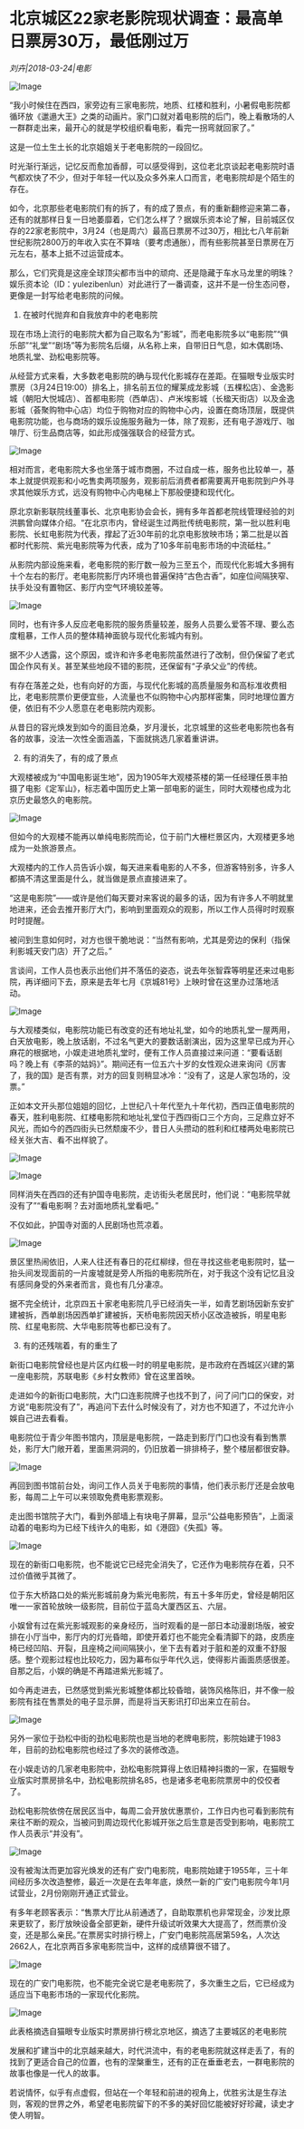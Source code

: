 # 北京城区22家老影院现状调查：最高单日票房30万，最低刚过万

*刘卉|2018-03-24|电影*

![Image](http://p2.pstatp.com/large/pgc-image/152194282526007c6546062)

“我小时候住在西四，家旁边有三家电影院，地质、红楼和胜利，小暑假电影院都循环放《邋遢大王》之类的动画片。家门口就对着电影院的后门，晚上看散场的人一群群走出来，最开心的就是学校组织看电影，看完一拐弯就回家了。”

这是一位土生土长的北京姐姐关于老电影院的一段回忆。

时光渐行渐远，记忆反而愈加香醇，可以感受得到，这位老北京谈起老电影院时语气都欢快了不少，但对于年轻一代以及众多外来人口而言，老电影院却是个陌生的存在。

如今，北京那些老电影院们有的拆了，有的成了景点，有的重新翻修迎来第二春，还有的就那样日复一日地萎靡着，它们怎么样了？据娱乐资本论了解，目前城区仅存的22家老影院中，3月24（也是周六）最高日票房不过30万，相比七八年前新世纪影院2800万的年收入实在不算啥（要考虑通胀），而有些影院甚至日票房在万元左右，基本上抵不过运营成本。

那么，它们究竟是这座全球顶尖都市当中的顽疴、还是隐藏于车水马龙里的明珠？娱乐资本论（ID：yulezibenlun）对此进行了一番调查，这并不是一份生态问卷，更像是一封写给老电影院的问候。

1. 在被时代抛弃和自我放弃中的老电影院

现在市场上流行的电影院大都为自己取名为“影城”，而老电影院多以“电影院”“俱乐部”“礼堂”“剧场”等为影院名后缀，从名称上来，自带旧日气息，如木偶剧场、地质礼堂、劲松电影院等。

从经营方式来看，大多数老电影院的确与现代化影城存在差距。在猫眼专业版实时票房（3月24日19:00）排名上，排名前五位的耀莱成龙影城（五棵松店）、金逸影城（朝阳大悦城店）、首都电影院（西单店）、卢米埃影城（长楹天街店）以及金逸影城（荟聚购物中心店）均位于购物对应的购物中心内，设置在商场顶层，既提供电影院功能，也与商场的娱乐设施服务融为一体，除了观影，还有电子游戏厅、咖啡厅、衍生品商店等，如此形成强强联合的经营方式。

![Image](http://p2.pstatp.com/large/pgc-image/15219427785830105dc4121)

相对而言，老电影院大多也坐落于城市商圈，不过自成一栋，服务也比较单一，基本上就提供观影和小吃售卖两项服务，观影前后消费者都需要离开电影院到户外寻求其他娱乐方式，远没有购物中心内电梯上下那般便捷和现代化。

原北京新影联院线董事长、北京电影协会会长，拥有多年首都老院线管理经验的刘洪鹏曾向媒体介绍。“在北京市内，曾经诞生过两批传统电影院，第一批以胜利电影院、长虹电影院为代表，撑起了近30年前的北京电影放映市场；第二批是以首都时代影院、紫光电影院等为代表，成为了10多年前电影市场的中流砥柱。”

从影院内部设施来看，老电影院的影厅数一般为三至五个，而现代化影城大多拥有十个左右的影厅。老电影院影厅内环境也普遍保持“古色古香”，如座位间隔狭窄、扶手处没有置物区、影厅内空气环境较差等。

![Image](http://p2.pstatp.com/large/pgc-image/152194277861119207bbf52)

同时，也有许多人反应老电影院的服务质量较差，服务人员要么爱答不理、要么态度粗暴，工作人员的整体精神面貌与现代化影城内有别。

据不少人透露，这个原因，或许和许多老电影院虽然进行了改制，但仍保留了老式国企作风有关。甚至某些地段不错的影院，还保留有“子承父业”的传统。

有存在落差之处，也有向好的方面，与现代化影城的高质量服务和高标准收费相比，老电影院票价更便宜些，人流量也不似购物中心内那样密集，同时地理位置方便，依旧有不少人愿意在老电影院内观影。

从昔日的容光焕发到如今的面目沧桑，岁月漫长，北京城里的这些老电影院也各有各的故事，没法一次性全面涵盖，下面就挑选几家着重讲讲。

2. 有的消失了，有的成了景点

大观楼被成为“中国电影诞生地”，因为1905年大观楼茶楼的第一任经理任景丰拍摄了电影《定军山》，标志着中国历史上第一部电影的诞生，同时大观楼也成为北京历史最悠久的电影院。

![Image](http://p2.pstatp.com/large/pgc-image/1521942778692f2508e941d)

但如今的大观楼不能再以单纯电影院而论，位于前门大栅栏景区内，大观楼更多地成为一处旅游景点。

大观楼内的工作人员告诉小娱，每天进来看电影的人不多，但游客特别多，许多人都搞不清这里面是什么，就当做是景点直接进来了。

“这是电影院”——或许是他们每天要对来客说的最多的话，因为有许多人不明就里地进来，还会去推开影厅大门，影响到里面观众的观影，所以工作人员得时时观察时时提醒。

被问到生意如何时，对方也很干脆地说：“当然有影响，尤其是旁边的保利（指保利影城天安门店）开了之后。”

言谈间，工作人员也表示出他们并不落伍的姿态，说去年张智霖等明星还来过电影院，再详细问下去，原来是去年七月《京城81号》上映时曾在这里办过落地活动。

![Image](http://p2.pstatp.com/large/pgc-image/15219427786615fbe10903c)

与大观楼类似，电影院功能已有改变的还有地址礼堂，如今的地质礼堂一屋两用，白天放电影，晚上放话剧，不过名气更大的要数话剧演出，因为这里早已成为开心麻花的根据地，小娱走进地质礼堂时，便有工作人员直接过来问道：“要看话剧吗？晚上有《李茶的姑妈》”。期间还有一位五六十岁的女性观众进来询问《厉害了，我的国》是否有票，对方的回复则稍显冰冷：“没有了，这是人家包场的，没票。”

正如本文开头那位姐姐的回忆，上世纪八十年代至九十年代初，西四正值电影院的春天，胜利电影院、红楼电影院和地址礼堂位于西四街口三个方向，三足鼎立好不风光，而如今的西四街头已然颓废不少，昔日人头攒动的胜利和红楼两处电影院已经关张大吉、看不出样貌了。

![Image](http://p2.pstatp.com/large/pgc-image/1521942778608883841dbf5)

![Image](http://p2.pstatp.com/large/pgc-image/152194277883067d27e18c9)

同样消失在西四的还有护国寺电影院，走访街头老居民时，他们说：“电影院早就没有了”“看电影啊？去对面地质礼堂看吧。”

不仅如此，护国寺对面的人民剧场也荒凉着。

![Image](http://p2.pstatp.com/large/pgc-image/152194277877714d5b41244)

景区里热闹依旧，人来人往还有春日的花红柳绿，但在寻找这些老电影院时，猛一抬头间发现面前的一片废墟就是旁人所指的电影院所在，对于我这个没有记忆且没有感同身受的外来者而言，竟也有几分凄凉。

据不完全统计，北京四五十家老电影院几乎已经消失一半，如青艺剧场因新东安扩建被拆，西单剧场因西单扩建被拆，天桥电影院因天桥小区改造被拆，明星电影院、红星电影院、大华电影院等也都已没有了。

3. 有的还残喘着，有的重生了

新街口电影院曾经也是片区内红极一时的明星电影院，是市政府在西城区兴建的第一座电影院，苏联电影《乡村女教师》曾在这里首映。

走进如今的新街口电影院，大门口连影院牌子也找不到了，问了问门口的保安，对方说“电影院没有了”，再追问下去什么时候没有了，对方也不知道了，不过允许小娛自己进去看看。

电影院位于青少年图书馆内，顶层是电影院，一路走到影厅门口也没有看到售票处，影厅大门敞开着，里面黑洞洞的，仍旧放着一排排椅子，整个楼层都很安静。

![Image](http://p2.pstatp.com/large/pgc-image/1521942779037ad3987f3d8)

再回到图书馆前台处，询问工作人员关于电影院的事情，他们表示影厅还是会放电影，每周二上午可以来领取免费电影票观影。

走出图书馆院子大门，看到外部墙上有块电子屏幕，显示“公益电影预告”，上面滚动着的电影均为已经下线许久的电影，如《港囧》《失孤》等。

![Image](http://p2.pstatp.com/large/pgc-image/15219427788742758066194)

现在的新街口电影院，也不能说它已经完全消失了，它还作为电影院存在着，只不过价值微乎其微了。

位于东大桥路口处的紫光影城前身为紫光电影院，有五十多年历史，曾经是朝阳区唯一一家首轮放映一级影院，目前位于蓝岛大厦西区五、六层。

小娱曾有过在紫光影城观影的亲身经历，当时观看的是一部日本动漫剧场版，被安排在小厅当中，影厅内的灯光昏暗，即使开着灯也不能完全看清脚下的路，皮质座椅已经凹陷、开裂，且座椅之间间隔狭小，坐下去有着对于脏和差的双重不舒服感。整个观影过程也比较吃力，因为幕布似乎年代久远，使得影片画面质感很差。自那之后，小娱的确是不再踏进紫光影城了。

如今再走进去，已然感觉到紫光影城整体都比较昏暗，装饰风格陈旧，并不像一般影院有挂在售票处的电子显示屏，而是将当天影讯打印出来立在前台。

![Image](http://p2.pstatp.com/large/pgc-image/15219427788803689f05f3a)

另外一家位于劲松中街的劲松电影院也是当地的老牌电影院，影院始建于1983年，目前的劲松电影院也经过了多次的装修改造。

在小娱走访的几家老电影院中，劲松电影院算得上依旧精神抖擞的一家，在猫眼专业版实时票房排名中，劲松电影院排名85，也是诸多老电影院票房中的佼佼者了。

劲松电影院依傍在居民区当中，每周二会开放优惠票价，工作日内也可看到影院有来往不断的观众，当被问到周边现代化影城开张之后生意是否受到影响，电影院工作人员表示“并没有”。

![Image](http://p2.pstatp.com/large/pgc-image/1521942779199a072cff8c8)

没有被淘汰而更加容光焕发的还有广安门电影院，电影院始建于1955年，三十年间经历多次改造整修，最近一次是在去年年底，焕然一新的广安门电影院今年1月试营业，2月份刚刚开通正式营业。

有多年老顾客表示：“售票大厅比从前通透了，自助取票机也非常现金，沙发比原来更软了，影厅放映设备全部更新，硬件升级试听效果大大提高了，然而票价没变，还是那么亲民。”在票房实时排行榜上，广安门电影院高居第59名，人次达2662人，在北京两百多家电影院当中，这样的成绩算很不错了。

![Image](http://p2.pstatp.com/large/pgc-image/1521942779096b8dc8ddc9d)

现在的广安门电影院，也不能完全说它是老电影院了，多次重生之后，它已经成为适应当下电影市场的一家现代化影院。

![Image](http://p2.pstatp.com/large/pgc-image/1521942779065eaec824629)

此表格摘选自猫眼专业版实时票房排行榜北京地区，摘选了主要城区的老电影院

发展和扩建当中的北京越来越大，时代洪流中，有的老电影院就这样走丢了，有的找到了更适合自己的位置，也有的涅槃重生，还有的正在垂垂老去，一群电影院的故事也像是一代人的故事。

若说情怀，似乎有点虚假，但站在一个年轻和前进的视角上，优胜劣汰是生存法则，客观的世界之外，希望老电影院留下的不多的美好回忆能被好好珍藏，读史才使人明智。

